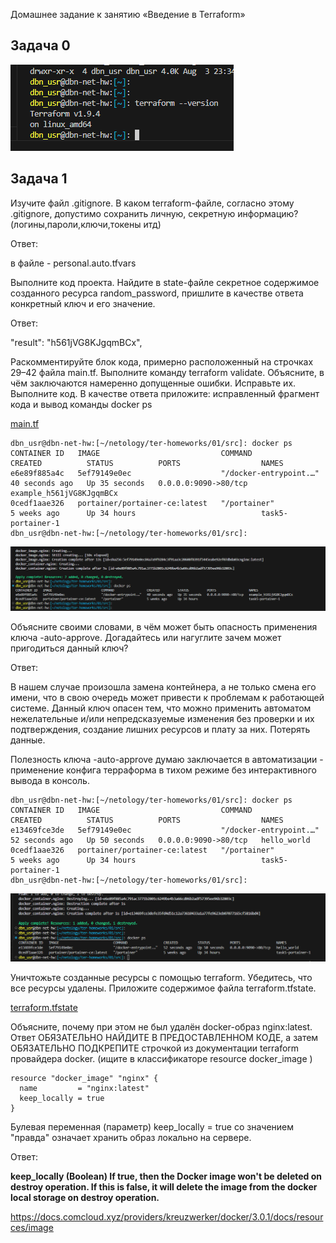 Домашнее задание к занятию «Введение в Terraform»

## Задача 0

![img](task_0.PNG)

## Задача 1

Изучите файл .gitignore. В каком terraform-файле, согласно этому .gitignore, допустимо сохранить личную, секретную информацию?(логины,пароли,ключи,токены итд)

Ответ:

в файле - personal.auto.tfvars

Выполните код проекта. Найдите в state-файле секретное содержимое созданного ресурса random_password, пришлите в качестве ответа конкретный ключ и его значение.

Ответ:

"result": "h561jVG8KJgqmBCx",

Раскомментируйте блок кода, примерно расположенный на строчках 29–42 файла main.tf. Выполните команду terraform validate. Объясните, в чём заключаются намеренно допущенные ошибки. Исправьте их.
Выполните код. В качестве ответа приложите: исправленный фрагмент кода и вывод команды docker ps

[main.tf](main.tf)

```console
dbn_usr@dbn-net-hw:[~/netology/ter-homeworks/01/src]: docker ps
CONTAINER ID   IMAGE                           COMMAND                  CREATED          STATUS          PORTS                  NAMES
e6e89f885a4c   5ef79149e0ec                    "/docker-entrypoint.…"   40 seconds ago   Up 35 seconds   0.0.0.0:9090->80/tcp   example_h561jVG8KJgqmBCx
0cedf1aae326   portainer/portainer-ce:latest   "/portainer"             5 weeks ago      Up 34 hours                            task5-portainer-1
dbn_usr@dbn-net-hw:[~/netology/ter-homeworks/01/src]: 
```
![img](task_1.5.PNG)

 Объясните своими словами, в чём может быть опасность применения ключа -auto-approve. Догадайтесь или нагуглите зачем может пригодиться данный ключ?

Ответ:

В нашем случае произошла замена контейнера, а не только смена его имени, что в свою очередь может привести к проблемам к работающей системе.
Данный ключ опасен тем, что можно применить автоматом нежелательные и/или непредсказуемые изменения без проверки и их подтверждения, создание лишних ресурсов и плату за них. Потерять данные.

Полезность ключа -auto-approve думаю заключается в автоматизации - применение конфига терраформа в тихом режиме без интерактивного вывода в консоль.

```console
dbn_usr@dbn-net-hw:[~/netology/ter-homeworks/01/src]: docker ps
CONTAINER ID   IMAGE                           COMMAND                  CREATED          STATUS          PORTS                  NAMES
e13469fce3de   5ef79149e0ec                    "/docker-entrypoint.…"   52 seconds ago   Up 50 seconds   0.0.0.0:9090->80/tcp   hello_world
0cedf1aae326   portainer/portainer-ce:latest   "/portainer"             5 weeks ago      Up 34 hours                            task5-portainer-1
dbn_usr@dbn-net-hw:[~/netology/ter-homeworks/01/src]: 
```
![img](task_1.6.PNG)


Уничтожьте созданные ресурсы с помощью terraform. Убедитесь, что все ресурсы удалены. Приложите содержимое файла terraform.tfstate.

[terraform.tfstate](terraform.tfstate)


Объясните, почему при этом не был удалён docker-образ nginx:latest. Ответ ОБЯЗАТЕЛЬНО НАЙДИТЕ В ПРЕДОСТАВЛЕННОМ КОДЕ, а затем ОБЯЗАТЕЛЬНО ПОДКРЕПИТЕ строчкой из документации terraform провайдера docker. (ищите в классификаторе resource docker_image )

```console
resource "docker_image" "nginx" {
  name         = "nginx:latest"
  keep_locally = true
}
```
Булевая переменная (параметр) keep_locally = true со значением "правда" означает хранить образ локально на сервере.

Ответ:

**keep_locally (Boolean) If true, then the Docker image won't be deleted on destroy operation. If this is false, it will delete the image from the docker local storage on destroy operation.**

https://docs.comcloud.xyz/providers/kreuzwerker/docker/3.0.1/docs/resources/image
